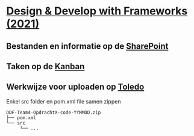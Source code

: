 # [Design & Develop with Frameworks (2021)](http://onderwijsaanbod.odisee.be/2020/syllabi/n/OBI39AN.htm#activetab=doelstellingen_idp1567696)

## Bestanden en informatie op de [SharePoint](https://hubkaho.sharepoint.com/sites/BATeam4-Quatra)

## Taken op de [Kanban](https://kanbanflow.com/board/HfXiEi1)

## Werkwijze voor uploaden op [Toledo](https://p.cygnus.cc.kuleuven.be/webapps/tol-web-rs-bb-bb_bb60/goto_lu.do?batchUid=B-ODISEE-OBI39a-2021&entityId=urn%3Amace%3Akuleuven.be%3Akulassoc%3Akuleuven.be&userId=q1263808)

Enkel src folder en pom.xml file samen zippen

```
DDF-Team4-OpdrachtX-code-YYMMDD.zip
├── pom.xml
└── src
     └── ...
```
